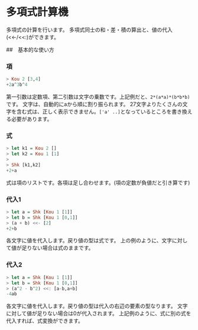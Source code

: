 # 多項式計算機

多項式の計算を行います。
多項式同士の和・差・積の算出と、値の代入(<<-/<<:)ができます。

##　基本的な使い方
### 項
``` haskell
> Kou 2 [3,4]
+2a^3b^4
```
第一引数は定数項、第二引数は文字の乗数です。上記例だと、`2*(a*a)*(b*b*b)`です。
文字は、自動的にaから順に割り振られます。
27文字よりたくさんの文字を含む式は、正しく表示できません。`['a' ..]`となっているところを書き換える必要があります。

### 式
``` haskell
> let k1 = Kou 2 []
> let k2 = Kou 1 [1]
>
> Shk [k1,k2]
+2+a
```
式は項のリストです。各項は足し合わせます。(項の定数が負値だと引き算です)

### 代入1
``` haskell
> let a = Shk [Kou 1 [1]]
> let b = Shk [Kou 1 [0,1]]
> (a + b) <<- [2]
+2+b
```
各文字に値を代入します。戻り値の型は式です。
上の例のように、文字に対して値が足りない場合は式のままです。

### 代入2
``` haskell
> let a = Shk [Kou 1 [1]]
> let b = Shk [Kou 1 [0,1]]
> (a^2 - b^2) <<: [a-b,a+b]
-4ab
```
各文字に値を代入します。戻り値の型は代入の右辺の要素の型なります。
文字に対して値が足りない場合は0が代入されます。
上記例のように、式に別の式を代入すれば、式変換ができます。
